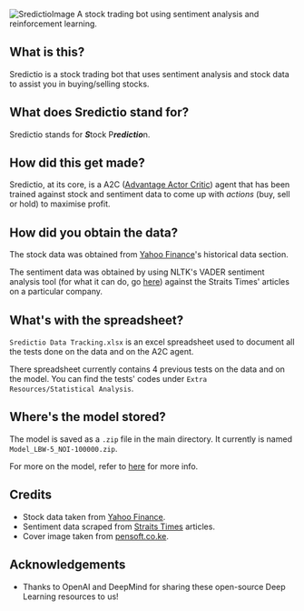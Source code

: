 ![SredictioImage](https://user-images.githubusercontent.com/25820201/69715400-246fa900-1143-11ea-91e1-7f9107c652a0.jpg)
A stock trading bot using sentiment analysis and reinforcement learning.

## What is this?
Sredictio is a stock trading bot that uses sentiment analysis and stock data to assist you in buying/selling stocks.

## What does Sredictio stand for?
Sredictio stands for ***S***tock P***redictio***n. 

## How did this get made?
Sredictio, at its core, is a A2C ([Advantage Actor Critic](https://sergioskar.github.io/Actor_critics/)) agent that has been trained against stock and sentiment data to come up with *actions* (buy, sell or hold) to maximise profit.

## How did you obtain the data?
The stock data was obtained from [Yahoo Finance](https://finance.yahoo.com/)'s historical data section.

The sentiment data was obtained by using NLTK's VADER sentiment analysis tool (for what it can do, go [here](https://medium.com/analytics-vidhya/simplifying-social-media-sentiment-analysis-using-vader-in-python-f9e6ec6fc52f)) against the Straits Times' articles on a particular company.

## What's with the spreadsheet?
`Sredictio Data Tracking.xlsx` is an excel spreadsheet used to document all the tests done on the data and on the A2C agent.

There spreadsheet currently contains 4 previous tests on the data and on the model. You can find the tests' codes under `Extra Resources/Statistical Analysis`.

## Where's the model stored?
The model is saved as a `.zip` file in the main directory. It currently is named `Model_LBW-5_NOI-100000.zip`.

For more on the model, refer to [here](https://stable-baselines.readthedocs.io/en/master/guide/save_format.html) for more info.

## Credits
- Stock data taken from [Yahoo Finance](https://finance.yahoo.com/).
- Sentiment data scraped from [Straits Times](https://www.straitstimes.com/) articles.
- Cover image taken from [pensoft.co.ke](https://www.pensoft.co.ke/stocks-backgrounds-ultra-hd/).

## Acknowledgements
- Thanks to OpenAI and DeepMind for sharing these open-source Deep Learning resources to us!
